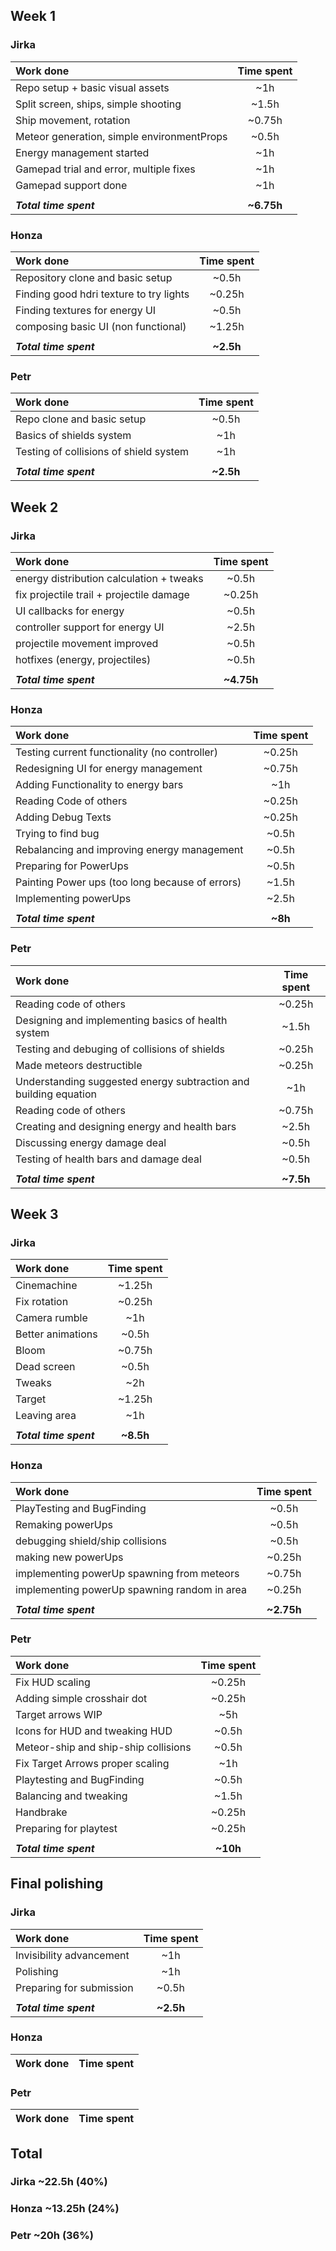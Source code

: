 ## Week 1
### Jirka
|Work done|Time spent|
|:---------------------------------------------------------------------------|:-----:|
|Repo setup + basic visual assets					|~1h|
|Split screen, ships, simple shooting				|~1.5h|
|Ship movement, rotation							|~0.75h|
|Meteor generation, simple environmentProps	        |~0.5h|
|Energy management started						    |~1h|
|Gamepad trial and error, multiple fixes			|~1h|
|Gamepad support done							    |~1h|
|||
|***Total time spent***								|**~6.75h**|

### Honza
|Work done|Time spent|
|:---------------------------------------------------------------------------|:-----:|
|Repository clone and basic setup				|~0.5h|
|Finding good hdri texture to try lights		|~0.25h|
|Finding textures for energy UI					|~0.5h|
|composing basic UI (non functional)			|~1.25h|
|||
|***Total time spent***							|**~2.5h**|

### Petr
|Work done|Time spent|
|:---------------------------------------------------------------------------|:-----:|
|Repo clone and basic setup						|~0.5h|
|Basics of shields system 						|~1h|
|Testing of collisions of shield system			|~1h|
|||
|***Total time spent***							|**~2.5h**|

## Week 2
### Jirka
|Work done|Time spent|
|:---------------------------------------------------------------------------|:-----:|
energy distribution calculation + tweaks		|~0.5h
fix projectile trail + projectile damage		|~0.25h
UI callbacks for energy							|~0.5h
controller support for energy UI				|~2.5h
projectile movement improved					|~0.5h
hotfixes (energy, projectiles)					|~0.5h
|||
***Total time spent***							|**~4.75h**

### Honza
|Work done|Time spent|
|:---------------------------------------------------------------------------|:-----:|
Testing current functionality (no controller)	|~0.25h
Redesigning UI for energy management		    |~0.75h
Adding Functionality to energy bars				|~1h
Reading Code of others							|~0.25h
Adding Debug Texts								|~0.25h
Trying to find bug								|~0.5h
Rebalancing and improving energy management		|~0.5h
Preparing for PowerUps							|~0.5h
Painting Power ups (too long because of errors)	|~1.5h
Implementing powerUps							|~2.5h
|||
***Total time spent***							|**~8h**

### Petr
|Work done|Time spent|
|:---------------------------------------------------------------------------|:-----:|
Reading code of others 							|~0.25h
Designing and implementing basics of health system									|~1.5h
Testing and debuging of collisions of shields	|~0.25h
Made meteors destructible					|	~0.25h
Understanding suggested energy subtraction and building equation							|~1h
Reading code of others 						|	~0.75h										
Creating and designing energy and health bars|	~2.5h
Discussing energy damage deal				|	~0.5h
Testing of health bars and damage deal		|	~0.5h
|||
***Total time spent***						|**~7.5h**

## Week 3
### Jirka
|Work done|Time spent|
|:---------------------------------------------------------------------------|:-----:|
Cinemachine										|~1.25h
Fix rotation									|~0.25h
Camera rumble									|~1h
Better animations								|~0.5h
Bloom											|~0.75h
Dead screen										|~0.5h
Tweaks											|~2h
Target											|~1.25h
Leaving area									|~1h
|||
***Total time spent***							|**~8.5h**

### Honza
|Work done|Time spent|
|:---------------------------------------------------------------------------|:-----:|
PlayTesting and BugFinding						|~0.5h
Remaking powerUps								|~0.5h
debugging shield/ship collisions				|~0.5h
making new powerUps								|~0.25h
implementing powerUp spawning from meteors		|~0.75h
implementing powerUp spawning random in area	|~0.25h
|||
***Total time spent***							|**~2.75h**

### Petr
|Work done|Time spent|
|:---------------------------------------------------------------------------|:-----:|
Fix HUD scaling									|~0.25h
Adding simple crosshair dot						|~0.25h
Target arrows WIP								|~5h
Icons for HUD and tweaking HUD                  |~0.5h
Meteor-ship and ship-ship collisions            |~0.5h
Fix Target Arrows proper scaling                |~1h
Playtesting and BugFinding                      |~0.5h
Balancing and tweaking                          |~1.5h
Handbrake                                       |~0.25h
Preparing for playtest                          |~0.25h
|||
***Total time spent***							|**~10h**

## Final polishing
### Jirka
|Work done|Time spent|
|:---------------------------------------------------------------------------|:-----:|
Invisibility advancement						|~1h
Polishing										|~1h
Preparing for submission						|~0.5h
|||
***Total time spent***							|**~2.5h**

### Honza
|Work done|Time spent|
|:---------------------------------------------------------------------------|:-----:|

### Petr
|Work done|Time spent|
|:---------------------------------------------------------------------------|:-----:|

## Total
### Jirka ~22.5h (40%)
### Honza ~13.25h (24%)
### Petr ~20h (36%)
